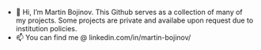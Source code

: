 - 👋 Hi, I’m Martin Bojinov. This Github serves as a collection of many of my projects. Some projects are private and availabe upon request due to institution policies.
- 📫 You can find me @ linkedin.com/in/martin-bojinov/

<!---
martbojinov/martbojinov is a ✨ special ✨ repository because its `README.md` (this file) appears on your GitHub profile.
You can click the Preview link to take a look at your changes.
--->

